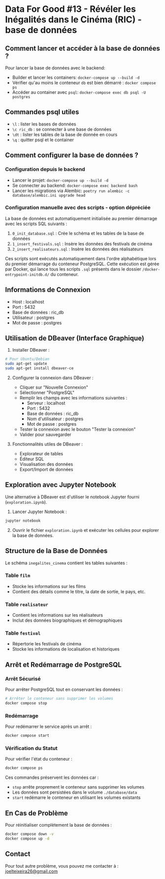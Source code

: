 # Data For Good #13 - Révéler les Inégalités dans le Cinéma (RIC) - base de données


## Comment lancer et accéder à la base de données ?

Pour lancer la base de données avec le backend:
* Builder et lancer les containers: `docker-compose up --build -d`
* Vérifier qu'au moins le conteneur `db` est bien démarré : `docker compose ps`
* Accéder au container avec `psql`: `docker-compose exec db psql -U postgres`

## Commandes psql utiles
* `\l` : lister les bases de données
* `\c ric_db` : se connecter à une base de données
* `\dt` : lister les tables de la base de donnée en cours
* `\q` : quitter psql et le container


## Comment configurer la base de données ?

### Configuration depuis le backend
* Lancer le projet: `docker-compose up --build -d`
* Se connecter au backend: `docker-compose exec backend bash`
* Lancer les migrations via Alembic: `poetry run alembic -c database/alembic.ini upgrade head`


### Configuration manuelle avec des scripts - option dépréciée
La base de données est automatiquement initialisée au premier démarrage avec les scripts SQL suivants :

1. `0_init_database.sql` : Crée le schéma et les tables de la base de données
2. `1_insert_festivals.sql` : Insère les données des festivals de cinéma
3. `2_insert_realisateurs.sql` : Insère les données des réalisateurs

Ces scripts sont exécutés automatiquement dans l'ordre alphabétique lors du premier démarrage du conteneur PostgreSQL. Cette exécution est gérée par Docker, qui lance tous les scripts `.sql` présents dans le dossier `/docker-entrypoint-initdb.d/` du conteneur.



## Informations de Connexion
- Host : localhost
- Port : 5432
- Base de données : ric_db
- Utilisateur : postgres
- Mot de passe : postgres


## Utilisation de DBeaver (Interface Graphique)

1. Installer DBeaver :
```bash
# Pour Ubuntu/Debian
sudo apt-get update
sudo apt-get install dbeaver-ce
```

2. Configurer la connexion dans DBeaver :
   - Cliquer sur "Nouvelle Connexion"
   - Sélectionner "PostgreSQL"
   - Remplir les champs avec les informations suivantes :
     * Serveur : localhost
     * Port : 5432
     * Base de données : ric_db
     * Nom d'utilisateur : postgres
     * Mot de passe : postgres
   - Tester la connexion avec le bouton "Tester la connexion"
   - Valider pour sauvegarder

3. Fonctionnalités utiles de DBeaver :
   - Explorateur de tables
   - Éditeur SQL
   - Visualisation des données
   - Export/Import de données

## Exploration avec Jupyter Notebook

Une alternative à DBeaver est d'utiliser le notebook Jupyter fourni (`exploration.ipynb`).

1. Lancer Jupyter Notebook :
```bash
jupyter notebook
```

2. Ouvrir le fichier `exploration.ipynb` et exécuter les cellules pour explorer la base de données.

## Structure de la Base de Données

Le schéma `inegalites_cinema` contient les tables suivantes :

### Table `film`
- Stocke les informations sur les films
- Contient des détails comme le titre, la date de sortie, le pays, etc.

### Table `realisateur`
- Contient les informations sur les réalisateurs
- Inclut des données biographiques et démographiques

### Table `festival`
- Répertorie les festivals de cinéma
- Stocke les informations de localisation et historiques

## Arrêt et Redémarrage de PostgreSQL

### Arrêt Sécurisé
Pour arrêter PostgreSQL tout en conservant les données :
```bash
# Arrêter le conteneur sans supprimer les volumes
docker compose stop
```

### Redémarrage
Pour redémarrer le service après un arrêt :
```bash
docker compose start
```

### Vérification du Statut
Pour vérifier l'état du conteneur :
```bash
docker compose ps
```

Ces commandes préservent les données car :
- `stop` arrête proprement le conteneur sans supprimer les volumes
- Les données sont persistées dans le volume `./database/data`
- `start` redémarre le conteneur en utilisant les volumes existants

## En Cas de Problème

Pour réinitialiser complètement la base de données :
```bash
docker compose down -v
docker compose up -d
```

## Contact

Pour tout autre problème, vous pouvez me contacter à : joelteixeira26@gmail.com
